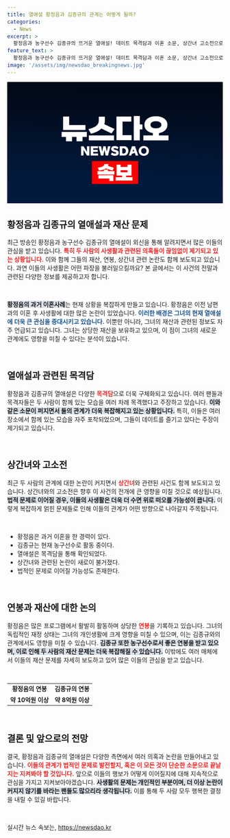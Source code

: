 ```yaml
---
title: 열애설 황정음과 김종규의 관계는 어떻게 될까?
categories:
  - News
excerpt: >
  황정음과 농구선수 김종규의 뜨거운 열애설! 데이트 목격담과 이혼 소문, 상간녀 고소전으로 둘러싸인 두 사람의 사생활을 파헤쳐봅니다. 클릭하면 놀라운 진실이 드러납니다!
feature_text: >
  황정음과 농구선수 김종규의 뜨거운 열애설! 데이트 목격담과 이혼 소문, 상간녀 고소전으로 둘러싸인 두 사람의 사생활을 파헤쳐봅니다. 클릭하면 놀라운 진실이 드러납니다!
image: '/assets/img/newsdao_breakingnews.jpg'
---
```


<p><img src="/assets/img/newsdao_breakingnews.jpg" alt="pcversion 속보" /></p>

<h2 data-ke-size="size26">황정음과 김종규의 열애설과 재산 문제</h2>

<p data-ke-size="size16">최근 방송인 황정음과 농구선수 김종규의 열애설이 외신을 통해 알려지면서 많은 이들의 관심을 받고 있습니다. <b><span style="color: #ee2323;">특히 두 사람의 사생활과 관련된 의혹들이 끊임없이 제기되고 있는 상황입니다.</span></b> 이와 함께 그들의 재산, 연봉, 상간녀 관련 논란도 함께 보도되고 있습니다. 과연 이들의 사생활은 어떤 파장을 불러일으킬까요? 본 글에서는 이 사건의 전말과 관련된 다양한 정보를 제공하고자 합니다.</p>

<p data-ke-size="size16">&nbsp;</p>

<p><b><span style="background-color: #21538527;">황정음의 과거 이혼사례</span></b>는 현재 상황을 복잡하게 만들고 있습니다. 황정음은 이전 남편과의 이혼 후 사생활에 대한 많은 논란이 있었습니다. <b><span style="color: #1a5490;">이러한 배경은 그녀의 현재 열애설에 더욱 큰 관심을 증대시키고 있습니다.</span></b> 이뿐만 아니라, 그녀의 재산과 관련된 정보도 자주 언급되고 있습니다. 그녀는 상당한 재산을 보유하고 있으며, 이 점이 그녀의 새로운 관계에도 영향을 미칠 수 있다는 분석이 있습니다.</p>

<p data-ke-size="size16">&nbsp;</p>

<h2 data-ke-size="size26">열애설과 관련된 목격담</h2>

<p data-ke-size="size16">황정음과 김종규의 열애설은 다양한 <b><span style="color: #ee2323;">목격담</span></b>으로 더욱 구체화되고 있습니다. 여러 팬들과 목격자들은 두 사람이 함께 있는 모습을 여러 차례 목격했다고 주장하고 있습니다. <b><span style="background-color: #21538527;">이와 같은 소문이 퍼지면서 둘의 관계가 더욱 복잡해지고 있는 상황입니다.</span></b> 특히, 이들은 여러 장소에서 함께 있는 모습을 자주 포착되었으며, 그들이 데이트를 즐기고 있다는 주장이 제기되고 있습니다.</p>

<p data-ke-size="size16">&nbsp;</p>

<h2 data-ke-size="size26">상간녀와 고소전</h2>

<p data-ke-size="size16">최근 두 사람의 관계에 대한 논란이 커지면서 <b><span style="color: #ee2323;">상간녀</span></b>와 관련된 사건도 함께 보도되고 있습니다. 상간녀와의 고소전은 향후 이 사건의 전개에 큰 영향을 미칠 것으로 예상됩니다. <b><span style="background-color: #21538527;">법적 문제로 이어질 경우, 이들의 사생활은 더욱 더 수면 위로 떠오를 가능성이 큽니다.</span></b> 이렇게 복잡하게 얽힌 문제들로 인해 이들의 관계가 어떤 방향으로 나아갈지 주목됩니다.</p>

<p data-ke-size="size16">&nbsp;</p>

<ul>
<li>황정음은 과거 이혼을 한 경력이 있다.</li>
<li>김종규는 현재 농구선수로 활동 중이다.</li>
<li>열애설은 목격담을 통해 확인되었다.</li>
<li>상간녀와 관련된 논란이 새로이 불거졌다.</li>
<li>법적인 문제로 이어질 가능성도 존재한다.</li>
</ul>

<p data-ke-size="size16">&nbsp;</p>

<h2 data-ke-size="size26">연봉과 재산에 대한 논의</h2>

<p data-ke-size="size16">황정음은 많은 프로그램에서 활발히 활동하며 상당한 <b><span style="color: #ee2323;">연봉</span></b>을 기록하고 있습니다. 그녀의 독립적인 재정 상태는 그녀의 개인생활에 크게 영향을 미칠 수 있으며, 이는 김종규와의 관계에서도 영향을 미칠 수 있습니다. <b><span style="background-color: #21538527;">김종규 또한 농구선수로서 좋은 연봉을 받고 있으며, 이로 인해 두 사람의 재산 문제는 더욱 복잡해질 수 있습니다.</span></b> 이밖에도 여러 매체에서 이들의 재산 문제를 자세히 보도하고 있어 많은 이들의 관심을 받고 있습니다.</p>

<p data-ke-size="size16">&nbsp;</p>

<table>
<tr>
<td style="text-align: center; height: 17px;"><b>황정음의 연봉</b></td>
<td style="text-align: center; height: 17px;"><b>김종규의 연봉</b></td>
</tr>
<tr>
<td style="text-align: center; height: 17px;"><b>약 10억원 이상</b></td>
<td style="text-align: center; height: 17px;"><b>약 8억원 이상</b></td>
</tr>
</table>

<p data-ke-size="size16">&nbsp;</p>

<h2 data-ke-size="size26">결론 및 앞으로의 전망</h2>

<p data-ke-size="size16">결국, 황정음과 김종규의 열애설은 다양한 측면에서 여러 의혹과 논란을 만들어내고 있습니다. <b><span style="color: #ee2323;">이들의 관계가 법적인 문제로 발전할지, 혹은 이 모든 것이 단순한 소문으로 끝날지는 지켜봐야 할 것입니다.</span></b> 앞으로 이들의 행보가 어떻게 이어질지에 대해 지속적으로 관심을 가지고 지켜보아야겠습니다. <b><span style="background-color: #21538527;">사생활의 문제는 개인적인 부분이며, 더 이상 논란이 커지지 않기를 바라는 팬들도 많으리라 생각됩니다.</span></b> 이를 통해 두 사람 모두 행복한 결정을 내릴 수 있길 바랍니다.</p>

<p data-ke-size="size16">&nbsp;</p>
실시간 뉴스 속보는, <a href="https://newsdao.kr" rel="dofollow">https://newsdao.kr</a>



